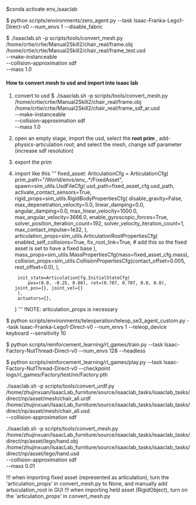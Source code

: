 $conda activate env_isaaclab


$ python scripts/environments/zero_agent.py --task Isaac-Franka-Lego1-Direct-v0 --num_envs 1 --disable_fabric

$ ./isaaclab.sh -p scripts/tools/convert_mesh.py \
  /home/crtie/crtie/Manual2Skill2/chair_real/frame.obj \
  /home/crtie/crtie/Manual2Skill2/chair_real/frame_test.usd \
  --make-instanceable \
  --collision-approximation sdf \
  --mass 1.0


#### How to convert mesh to usd and import into isaac lab
1. convert to usd
$ ./isaaclab.sh -p scripts/tools/convert_mesh.py \
  /home/crtie/crtie/Manual2Skill2/chair_real/frame.obj \
  /home/crtie/crtie/Manual2Skill2/chair_real/frame_sdf_ar.usd \
  --make-instanceable \
  --collision-approximation sdf \
  --mass 1.0

2. open an empty stage, import the usd, select the **root prim** , add-physics-articulation root; and select the mesh, change sdf parameter (increase sdf resolution)
3. export the prim
4. import like this
  '''
    fixed_asset: ArticulationCfg = ArticulationCfg(
        prim_path="/World/envs/env_.*/FixedAsset",
        spawn=sim_utils.UsdFileCfg(
            usd_path=fixed_asset_cfg.usd_path,
            activate_contact_sensors=True,
            rigid_props=sim_utils.RigidBodyPropertiesCfg(
                disable_gravity=False,
                max_depenetration_velocity=5.0,
                linear_damping=0.0,
                angular_damping=0.0,
                max_linear_velocity=1000.0,
                max_angular_velocity=3666.0,
                enable_gyroscopic_forces=True,
                solver_position_iteration_count=192,
                solver_velocity_iteration_count=1,
                max_contact_impulse=1e32,
            ),
            articulation_props=sim_utils.ArticulationRootPropertiesCfg(
                enabled_self_collisions=True,
                fix_root_link=True,  # add this so the fixed asset is set to have a fixed base
            ),
            mass_props=sim_utils.MassPropertiesCfg(mass=fixed_asset_cfg.mass),
            collision_props=sim_utils.CollisionPropertiesCfg(contact_offset=0.005, rest_offset=0.0),
        ),

        init_state=ArticulationCfg.InitialStateCfg(
            pos=(0.0, -0.25, 0.80), rot=(0.707, 0.707, 0.0, 0.0), joint_pos={}, joint_vel={}
        ),
        actuators={},
    )
  '''
  !NOTE: articulation_props is necessary



$ python scripts/environments/teleoperation/teleop_se3_agent_custom.py --task Isaac-Franka-Lego1-Direct-v0 --num_envs 1 --teleop_device keyboard --sensitivity 10


$ python scripts/reinforcement_learning/rl_games/train.py --task Isaac-Factory-NutThread-Direct-v0 --num_envs 128 --headless

$ python scripts/reinforcement_learning/rl_games/play.py --task Isaac-Factory-NutThread-Direct-v0 --checkpoint logs/rl_games/Factory/test/nn/Factory.pth


  ./isaaclab.sh -p scripts/tools/convert_urdf.py \
  /home/zhujinxuan/IsaacLab_furniture/source/isaaclab_tasks/isaaclab_tasks/direct/np/asset/mesh/chair_all.urdf \
  /home/zhujinxuan/IsaacLab_furniture/source/isaaclab_tasks/isaaclab_tasks/direct/np/asset/mesh/chair_all.usd \
  --collision-approximation sdf


./isaaclab.sh -p scripts/tools/convert_mesh.py \
  /home/zhujinxuan/IsaacLab_furniture/source/isaaclab_tasks/isaaclab_tasks/direct/np/asset/lego/hand.obj \
  /home/zhujinxuan/IsaacLab_furniture/source/isaaclab_tasks/isaaclab_tasks/direct/np/asset/lego/hand.usd \
  --collision-approximation sdf \
  --mass 0.01


!!! when importing fixed asset (represented as articulation), turn the 'articulation_props' in convert_mesh.py to None, and manually add artuculation_root in GUI
!!! when importing held asset (RigidObject), turn on the 'articulation_props' in convert_mesh.py